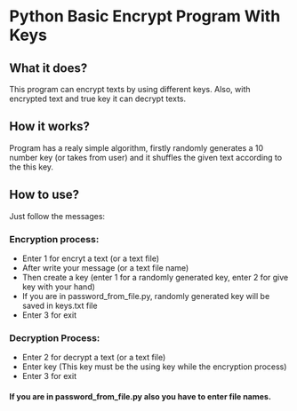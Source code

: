 # Python Basic Encrypt Program With Keys
## What it does?
This program can encrypt texts by using different keys. 
Also, with encrypted text and true key it can decrypt texts.
## How it works?
Program has a realy simple algorithm, firstly randomly generates a 10 number key (or takes from user) and it shuffles the given text according to the this key.
## How to use?
Just follow the messages:
### Encryption process:
- Enter 1 for encryt a text (or a text file)
- After write your message (or a text file name)
- Then create a key (enter 1 for a randomly generated key, enter 2 for give key with your hand)
- If you are in password_from_file.py, randomly generated key will be saved in keys.txt file
- Enter 3 for exit
### Decryption Process:
- Enter 2 for decrypt a text (or a text file)
- Enter key (This key must be the using key while the encryption process)
- Enter 3 for exit
#### If you are in password_from_file.py also you have to enter file names.

